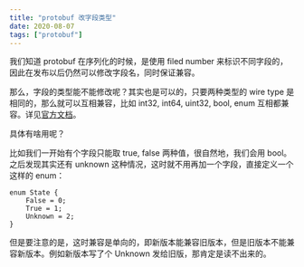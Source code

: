 ```yaml
---
title: "protobuf 改字段类型"
date: 2020-08-07
tags: ["protobuf"]
---
```


我们知道 protobuf 在序列化的时候，是使用 filed number 来标识不同字段的，因此在发布以后仍然可以修改字段名，同时保证兼容。

那么，字段的类型能不能修改呢？其实也是可以的，只要两种类型的 wire type 是相同的，那么就可以互相兼容，比如 int32, int64, uint32, bool, enum 互相都兼容。详见[官方文档](https://developers.google.com/protocol-buffers/docs/proto3#updating)。

具体有啥用呢？

比如我们一开始有个字段只能取 true, false 两种值，很自然地，我们会用 bool。之后发现其实还有 unknown 这种情况，这时就不用再加一个字段，直接定义一个这样的 enum：

```
enum State {
    False = 0;
    True = 1;
    Unknown = 2;
}
```

但是要注意的是，这时兼容是单向的，即新版本能兼容旧版本，但是旧版本不能兼容新版本。例如新版本写了个 Unknown 发给旧版，那肯定是读不出来的。
